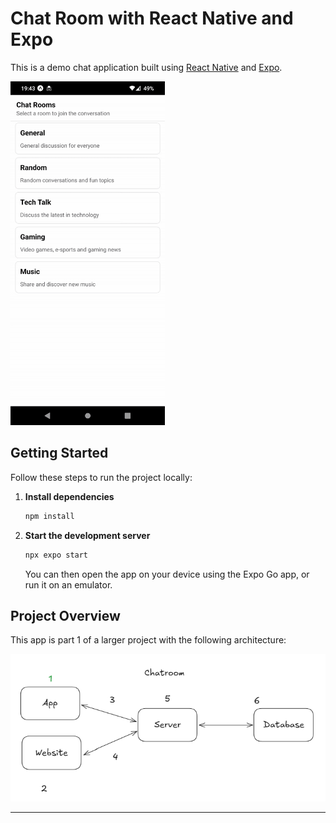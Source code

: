 # Chat Room with React Native and Expo

This is a demo chat application built using [React Native](https://reactnative.dev/) and [Expo](https://expo.dev/).

<img src="./assets/readme/simple-demo.gif" height="550" alt="Demo of chat app" />

## Getting Started

Follow these steps to run the project locally:

1. **Install dependencies**

   ```bash
   npm install
   ```

2. **Start the development server**

   ```bash
   npx expo start
   ```

   You can then open the app on your device using the Expo Go app, or run it on an emulator.

## Project Overview

This app is part 1 of a larger project with the following architecture:

![Project Architecture](assets/readme/arquitetura.png)

---

